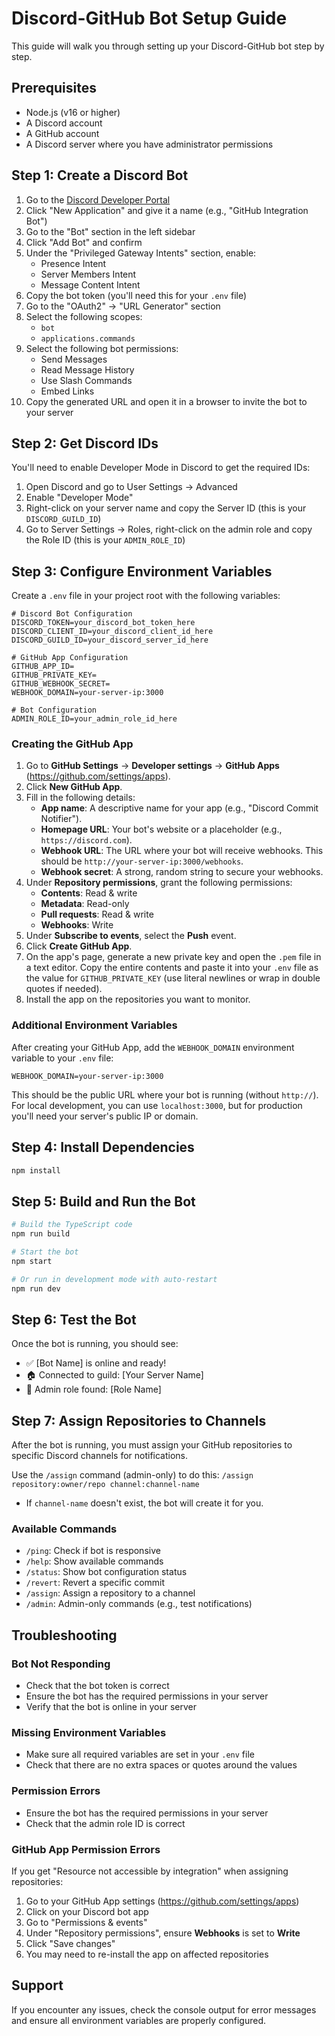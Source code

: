 # Discord-GitHub Bot Setup Guide

This guide will walk you through setting up your Discord-GitHub bot step by step.

## Prerequisites

- Node.js (v16 or higher)
- A Discord account
- A GitHub account
- A Discord server where you have administrator permissions

## Step 1: Create a Discord Bot

1. Go to the [Discord Developer Portal](https://discord.com/developers/applications)
2. Click "New Application" and give it a name (e.g., "GitHub Integration Bot")
3. Go to the "Bot" section in the left sidebar
4. Click "Add Bot" and confirm
5. Under the "Privileged Gateway Intents" section, enable:
   - Presence Intent
   - Server Members Intent
   - Message Content Intent
6. Copy the bot token (you'll need this for your `.env` file)
7. Go to the "OAuth2" → "URL Generator" section
8. Select the following scopes:
   - `bot`
   - `applications.commands`
9. Select the following bot permissions:
   - Send Messages
   - Read Message History
   - Use Slash Commands
   - Embed Links
10. Copy the generated URL and open it in a browser to invite the bot to your server

## Step 2: Get Discord IDs

You'll need to enable Developer Mode in Discord to get the required IDs:

1. Open Discord and go to User Settings → Advanced
2. Enable "Developer Mode"
3. Right-click on your server name and copy the Server ID (this is your `DISCORD_GUILD_ID`)
4. Go to Server Settings → Roles, right-click on the admin role and copy the Role ID (this is your `ADMIN_ROLE_ID`)

## Step 3: Configure Environment Variables

Create a `.env` file in your project root with the following variables:

```env
# Discord Bot Configuration
DISCORD_TOKEN=your_discord_bot_token_here
DISCORD_CLIENT_ID=your_discord_client_id_here
DISCORD_GUILD_ID=your_discord_server_id_here

# GitHub App Configuration
GITHUB_APP_ID=
GITHUB_PRIVATE_KEY=
GITHUB_WEBHOOK_SECRET=
WEBHOOK_DOMAIN=your-server-ip:3000

# Bot Configuration
ADMIN_ROLE_ID=your_admin_role_id_here
```

### Creating the GitHub App

1.  Go to **GitHub Settings** → **Developer settings** → **GitHub Apps** (https://github.com/settings/apps).
2.  Click **New GitHub App**.
3.  Fill in the following details:
    *   **App name**: A descriptive name for your app (e.g., "Discord Commit Notifier").
    *   **Homepage URL**: Your bot's website or a placeholder (e.g., `https://discord.com`).
    *   **Webhook URL**: The URL where your bot will receive webhooks. This should be `http://your-server-ip:3000/webhooks`.
    *   **Webhook secret**: A strong, random string to secure your webhooks.
4.  Under **Repository permissions**, grant the following permissions:
    *   **Contents**: Read & write
    *   **Metadata**: Read-only
    *   **Pull requests**: Read & write
    *   **Webhooks**: Write
5.  Under **Subscribe to events**, select the **Push** event.
6.  Click **Create GitHub App**.
7.  On the app's page, generate a new private key and open the `.pem` file in a text editor. Copy the entire contents and paste it into your `.env` file as the value for `GITHUB_PRIVATE_KEY` (use literal newlines or wrap in double quotes if needed).
8.  Install the app on the repositories you want to monitor.

### Additional Environment Variables

After creating your GitHub App, add the `WEBHOOK_DOMAIN` environment variable to your `.env` file:

```env
WEBHOOK_DOMAIN=your-server-ip:3000
```

This should be the public URL where your bot is running (without `http://`). For local development, you can use `localhost:3000`, but for production you'll need your server's public IP or domain.

## Step 4: Install Dependencies

```bash
npm install
```

## Step 5: Build and Run the Bot

```bash
# Build the TypeScript code
npm run build

# Start the bot
npm start

# Or run in development mode with auto-restart
npm run dev
```

## Step 6: Test the Bot

Once the bot is running, you should see:
 - ✅ [Bot Name] is online and ready!
 - 🏠 Connected to guild: [Your Server Name]
 - 👑 Admin role found: [Role Name]
 
 ## Step 7: Assign Repositories to Channels
 
 After the bot is running, you must assign your GitHub repositories to specific Discord channels for notifications.
 
 Use the `/assign` command (admin-only) to do this:
 `/assign repository:owner/repo channel:channel-name`
 
 * If `channel-name` doesn't exist, the bot will create it for you.
 
 ### Available Commands
 
 - `/ping`: Check if bot is responsive
 - `/help`: Show available commands
 - `/status`: Show bot configuration status
 - `/revert`: Revert a specific commit
 - `/assign`: Assign a repository to a channel
 - `/admin`: Admin-only commands (e.g., test notifications)

## Troubleshooting

### Bot Not Responding
- Check that the bot token is correct
- Ensure the bot has the required permissions in your server
- Verify that the bot is online in your server

### Missing Environment Variables
- Make sure all required variables are set in your `.env` file
- Check that there are no extra spaces or quotes around the values

### Permission Errors
- Ensure the bot has the required permissions in your server
- Check that the admin role ID is correct

### GitHub App Permission Errors
If you get "Resource not accessible by integration" when assigning repositories:
1. Go to your GitHub App settings (https://github.com/settings/apps)
2. Click on your Discord bot app
3. Go to "Permissions & events"
4. Under "Repository permissions", ensure **Webhooks** is set to **Write**
5. Click "Save changes"
6. You may need to re-install the app on affected repositories

## Support

If you encounter any issues, check the console output for error messages and ensure all environment variables are properly configured. 